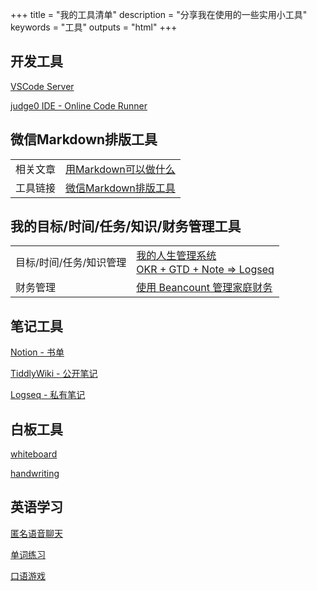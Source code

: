 +++
title = "我的工具清单"
description = "分享我在使用的一些实用小工具"
keywords = "工具"
outputs = "html"
+++

## 开发工具

[VSCode Server](https://code.bmpi.dev)

[judge0 IDE - Online Code Runner](https://ide.judge0.com/)

## 微信Markdown排版工具

| | |
| -- | -- |
| 相关文章 | [用Markdown可以做什么](/dev/what-markdown-can-do) |
| 工具链接 | [微信Markdown排版工具](https://wechat.bmpi.dev) |

## 我的目标/时间/任务/知识/财务管理工具

| | |
| -- | -- |
| 目标/时间/任务/知识管理 | [我的人生管理系统](/self/life-in-plain-text/)<div style="text-align:left;border-top-style:dotted;border-top-color:#eee;border-top-width:1px;">[OKR + GTD + Note => Logseq](/self/okr-gtd-note-logseq/) |
| 财务管理 | [使用 Beancount 管理家庭财务](/self/beancount-my-accounting-tool-v2/) |

## 笔记工具

[Notion - 书单](https://www.notion.so/mdw/Inbox-1fb2a7e9d72747a4ba7aea5cb4541f3f)

[TiddlyWiki - 公开笔记](https://wiki.bmpi.dev)

[Logseq - 私有笔记](https://logseq.xyz/)

## 白板工具

[whiteboard](https://wb.bmpi.dev)

[handwriting](https://hw.bmpi.dev)

## 英语学习

[匿名语音聊天](https://free4.chat)

[单词练习](https://word.bmpi.dev)

[口语游戏](https://esl.bmpi.dev/)
